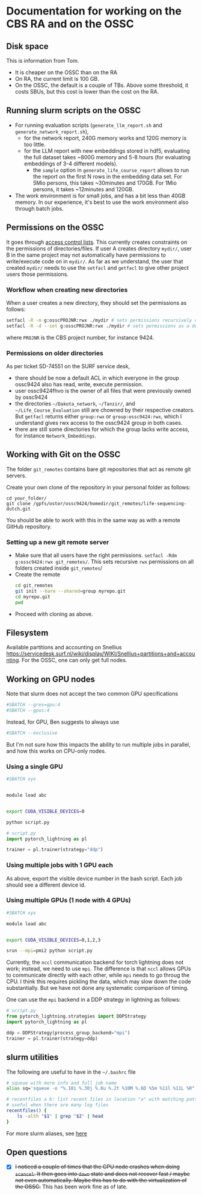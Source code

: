 
# Documentation for working on the CBS RA and on the OSSC


## Disk space

This is information from Tom.

- It is cheaper on the OSSC than on the RA
- On RA, the current limit is 100 GB.
- On the OSSC, the default is a couple of TBs. Above some threshold, it costs SBUs, but this cost is lower than the cost on the RA.

## Running slurm scripts on the OSSC

- For running evaluation scripts (`generate_llm_report.sh` and `generate_network_report.sh`),
    - for the network report, 240G memory works and 120G memory is too little.
    - for the LLM report with new embeddings stored in hdf5, evaluating the full dataset takes ~800G memory and 5-8 hours (for evaluating embeddings of 3-4 different models).
        - the `sample` option in `generate_life_course_report` allows to run the report on the first N rows in the embedding data set. For 5Mio persons, this takes ~30minutes and 170GB. For 1Mio persons, it takes ~12minutes and 120GB.
- The work environment is for small jobs, and has a bit less than 40GB memory. In our experience, it's best to use the work environment also through batch jobs.



## Permissions on the OSSC

It goes through [access control lists](https://servicedesk.surf.nl/wiki/pages/viewpage.action?pageId=30660238).
This currently creates constraints on the permissions of directories/files. If user A creates directory `mydir/`, user B in the same project may not automatically have permissions to write/execute code on in `mydir/`. As far as we understand, the user that created `mydir/` needs to use the `setfacl` and `getfacl` to give other project users those permissions.

### Workflow when creating new directories

When a user creates a new directory, they should set the permissions as follows:
```bash
setfacl -R -m g:osscPROJNR:rwx ./mydir # sets permissions recursively on existing files and directories in mydir/
setfacl -R -d --set g:osscPROJNR:rwx ./mydir # sets permissions as a default on directories created inside mydir/
```
where `PROJNR` is the CBS project number, for instance 9424.


### Permissions on older directories

As per ticket SD-74551 on the SURF service desk,
- there should be now a default ACL in which everyone in the group ossc9424 also has read, write, execute permission.
- user ossc9424fhvo is the owner of all files that were previously owned by ossc9424
- the directories `~/Dakota_network`, `~/Tanzir/`, and `~/Life_Course_Evaluation` still are chowned by their respective creators. But `getfacl` returns either `group:rwx` or `group:ossc9424:rwx`, which I understand gives rwx access to the ossc9424 group in both cases.
- there are still some directories for which the group lacks write access, for instance `Network_Embeddings`.




## Working with Git on the OSSC

The folder `git_remotes` contains bare git repositories that act as remote git servers.

Create your own clone of the repository in your personal folder as follows:

```
cd your_folder/
git clone /gpfs/ostor/ossc9424/homedir/git_remotes/life-sequencing-dutch.git
```

You should be able to work with this in the same way as with a remote GitHub repository.


### Setting up a new git remote server

- Make sure that all users have the right permissions. `setfacl -Rdm g:ossc9424:rwx git_remotes/`. This sets recursive `rwx` permissions on all folders created inside `git_remotes`/
- Create the remote
    ```bash
    cd git_remotes
    git init --bare --shared=group myrepo.git
    cd myrepo.git
    pwd
    ```
- Proceed with cloning as above.


## Filesystem

Available partitions and accounting on Snellius https://servicedesk.surf.nl/wiki/display/WIKI/Snellius+partitions+and+accounting. For the OSSC, one can only get full nodes.


## Working on GPU nodes


Note that slurm does not accept the two common GPU specifications
```bash
#SBATCH --gres=gpu:4
#SBATCH --gpus:4
```

Instead, for GPU, Ben suggests to always use
```bash
#SBATCH --exclusive
```

But I'm not sure how this impacts the ability to run multiple jobs in parallel, and how this works on CPU-only nodes.



### Using a single GPU

```bash
#SBATCH xyx


module load abc


export CUDA_VISIBLE_DEVICES=0

python script.py

```


```python
# script.py
import pytorch_lightning as pl

trainer = pl.trainer(strategy="ddp")

```

### Using multiple jobs with 1 GPU each

As above, export the visible device number in the bash script. Each job should see a different device id.

### Using multiple GPUs (1 node with 4 GPUs)

```bash
#SBATCH xyx

module load abc


export CUDA_VISIBLE_DEVICES=0,1,2,3

srun --mpi=pmi2 python script.py

```

Currently, the `nccl` communication backend for torch lightning does not work; instead, we need to use `mpi`. The difference is that `nccl` allows GPUs to communicate directly with each other, while `mpi` needs to go throug the CPU. I think this requires pickling the data, which may slow down the code substantially. But we have not done any systematic comparison of timing.

One can use the `mpi` backend in a DDP strategy in lightning as follows:


```python
# script.py
from pytorch_lightning.strategies import DDPStrategy
import pytorch_lightning as pl

ddp = DDPStrategy(process_group_backend="mpi")
trainer = pl.trainer(strategy=ddp)

```

## slurm utilities
The following are useful to have in the `~/.bashrc` file
```bash
# squeue with more info and full job name
alias sq='squeue -o "%.18i %.30j %.8u %.2t %10M %.6D %5m %11l %11L %R"'

# recentfiles a b: list recent files in location "a" with matching pattern "b"
# useful when there are many log files
recentfiles() {
    ls -alth "$1" | grep "$2" | head
}

```
For more slurm aliases, see [here](https://gist.github.com/pansapiens/1b770fdbafa75f9aacb851d99a2aa9e2)


## Open questions

- [x] ~~I noticed a couple of times that the GPU node crashes when doing `scancel`. It then goes into `down` state and does not recover fast / maybe not even automatically. Maybe this has to do with the virtualization of the OSSC.~~ This has been work fine as of late.
